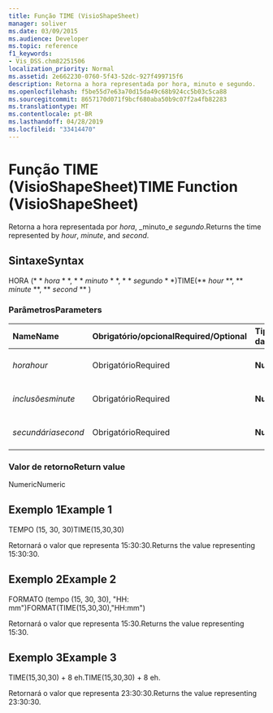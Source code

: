 ```yaml
---
title: Função TIME (VisioShapeSheet)
manager: soliver
ms.date: 03/09/2015
ms.audience: Developer
ms.topic: reference
f1_keywords:
- Vis_DSS.chm82251506
localization_priority: Normal
ms.assetid: 2e662230-0760-5f43-52dc-927f499715f6
description: Retorna a hora representada por hora, minuto e segundo.
ms.openlocfilehash: f5be55d7e63a70d15da49c68b924cc5b03c5ca88
ms.sourcegitcommit: 8657170d071f9bcf680aba50b9c07f2a4fb82283
ms.translationtype: MT
ms.contentlocale: pt-BR
ms.lasthandoff: 04/28/2019
ms.locfileid: "33414470"
---
```

# <a name="time-function-visioshapesheet"></a><span data-ttu-id="22f68-103">Função TIME (VisioShapeSheet)</span><span class="sxs-lookup"><span data-stu-id="22f68-103">TIME Function (VisioShapeSheet)</span></span>

<span data-ttu-id="22f68-104">Retorna a hora representada por _hora_, _minuto_e _segundo_.</span><span class="sxs-lookup"><span data-stu-id="22f68-104">Returns the time represented by  _hour_,  _minute_, and  _second_.</span></span>
  
## <a name="syntax"></a><span data-ttu-id="22f68-105">Sintaxe</span><span class="sxs-lookup"><span data-stu-id="22f68-105">Syntax</span></span>

<span data-ttu-id="22f68-106">HORA (\* \* *hora* \* \*, \* \* *minuto* \* \*, \* \* *segundo* \* \*)</span><span class="sxs-lookup"><span data-stu-id="22f68-106">TIME(\*\* *hour* \*\*, \*\* *minute* \*\*, \*\* *second* \*\* )</span></span> 
  
### <a name="parameters"></a><span data-ttu-id="22f68-107">Parâmetros</span><span class="sxs-lookup"><span data-stu-id="22f68-107">Parameters</span></span>

|<span data-ttu-id="22f68-108">**Name**</span><span class="sxs-lookup"><span data-stu-id="22f68-108">**Name**</span></span>|<span data-ttu-id="22f68-109">**Obrigatório/opcional**</span><span class="sxs-lookup"><span data-stu-id="22f68-109">**Required/Optional**</span></span>|<span data-ttu-id="22f68-110">**Tipo de dados**</span><span class="sxs-lookup"><span data-stu-id="22f68-110">**Data Type**</span></span>|<span data-ttu-id="22f68-111">**Descrição**</span><span class="sxs-lookup"><span data-stu-id="22f68-111">**Description**</span></span>|
|:-----|:-----|:-----|:-----|
| <span data-ttu-id="22f68-112">_hora_</span><span class="sxs-lookup"><span data-stu-id="22f68-112">_hour_</span></span> <br/> |<span data-ttu-id="22f68-113">Obrigatório</span><span class="sxs-lookup"><span data-stu-id="22f68-113">Required</span></span>  <br/> |<span data-ttu-id="22f68-114">**Numérica**</span><span class="sxs-lookup"><span data-stu-id="22f68-114">**Numeric**</span></span> <br/> |<span data-ttu-id="22f68-115">O componente de hora.</span><span class="sxs-lookup"><span data-stu-id="22f68-115">The hour component.</span></span>  <br/> |
| <span data-ttu-id="22f68-116">_inclusões_</span><span class="sxs-lookup"><span data-stu-id="22f68-116">_minute_</span></span> <br/> |<span data-ttu-id="22f68-117">Obrigatório</span><span class="sxs-lookup"><span data-stu-id="22f68-117">Required</span></span>  <br/> |<span data-ttu-id="22f68-118">**Numérica**</span><span class="sxs-lookup"><span data-stu-id="22f68-118">**Numeric**</span></span> <br/> |<span data-ttu-id="22f68-119">O componente de minuto.</span><span class="sxs-lookup"><span data-stu-id="22f68-119">The minute comonent.</span></span>  <br/> |
| <span data-ttu-id="22f68-120">_secundária_</span><span class="sxs-lookup"><span data-stu-id="22f68-120">_second_</span></span> <br/> |<span data-ttu-id="22f68-121">Obrigatório</span><span class="sxs-lookup"><span data-stu-id="22f68-121">Required</span></span>  <br/> |<span data-ttu-id="22f68-122">**Numérica**</span><span class="sxs-lookup"><span data-stu-id="22f68-122">**Numeric**</span></span> <br/> |<span data-ttu-id="22f68-123">O componente de segundo.</span><span class="sxs-lookup"><span data-stu-id="22f68-123">The second component.</span></span>  <br/> |
   
### <a name="return-value"></a><span data-ttu-id="22f68-124">Valor de retorno</span><span class="sxs-lookup"><span data-stu-id="22f68-124">Return value</span></span>

<span data-ttu-id="22f68-125">Numeric</span><span class="sxs-lookup"><span data-stu-id="22f68-125">Numeric</span></span>
  
## <a name="example-1"></a><span data-ttu-id="22f68-126">Exemplo 1</span><span class="sxs-lookup"><span data-stu-id="22f68-126">Example 1</span></span>

<span data-ttu-id="22f68-127">TEMPO (15, 30, 30)</span><span class="sxs-lookup"><span data-stu-id="22f68-127">TIME(15,30,30)</span></span>
  
<span data-ttu-id="22f68-128">Retornará o valor que representa 15:30:30.</span><span class="sxs-lookup"><span data-stu-id="22f68-128">Returns the value representing 15:30:30.</span></span>
  
## <a name="example-2"></a><span data-ttu-id="22f68-129">Exemplo 2</span><span class="sxs-lookup"><span data-stu-id="22f68-129">Example 2</span></span>

<span data-ttu-id="22f68-130">FORMATO (tempo (15, 30, 30), "HH: mm")</span><span class="sxs-lookup"><span data-stu-id="22f68-130">FORMAT(TIME(15,30,30),"HH:mm")</span></span>
  
<span data-ttu-id="22f68-131">Retornará o valor que representa 15:30.</span><span class="sxs-lookup"><span data-stu-id="22f68-131">Returns the value representing 15:30.</span></span>
  
## <a name="example-3"></a><span data-ttu-id="22f68-132">Exemplo 3</span><span class="sxs-lookup"><span data-stu-id="22f68-132">Example 3</span></span>

<span data-ttu-id="22f68-133">TIME(15,30,30) + 8 eh.</span><span class="sxs-lookup"><span data-stu-id="22f68-133">TIME(15,30,30) + 8 eh.</span></span>
  
<span data-ttu-id="22f68-134">Retornará o valor que representa 23:30:30.</span><span class="sxs-lookup"><span data-stu-id="22f68-134">Returns the value representing 23:30:30.</span></span>
  

